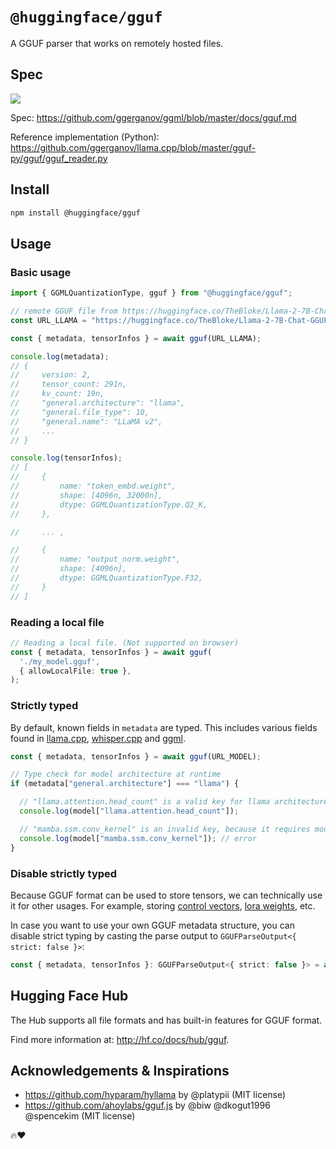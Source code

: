 # `@huggingface/gguf`

A GGUF parser that works on remotely hosted files.

## Spec

<img src="https://huggingface.co/datasets/huggingface/documentation-images/resolve/main/hub/gguf-spec.png"/>

Spec: https://github.com/ggerganov/ggml/blob/master/docs/gguf.md

Reference implementation (Python): https://github.com/ggerganov/llama.cpp/blob/master/gguf-py/gguf/gguf_reader.py

## Install

```bash
npm install @huggingface/gguf
```

## Usage

### Basic usage

```ts
import { GGMLQuantizationType, gguf } from "@huggingface/gguf";

// remote GGUF file from https://huggingface.co/TheBloke/Llama-2-7B-Chat-GGUF
const URL_LLAMA = "https://huggingface.co/TheBloke/Llama-2-7B-Chat-GGUF/resolve/191239b/llama-2-7b-chat.Q2_K.gguf";

const { metadata, tensorInfos } = await gguf(URL_LLAMA);

console.log(metadata);
// {
//     version: 2,
//     tensor_count: 291n,
//     kv_count: 19n,
//     "general.architecture": "llama",
//     "general.file_type": 10,
//     "general.name": "LLaMA v2",
//     ...
// }

console.log(tensorInfos);
// [
//     {
//         name: "token_embd.weight",
//         shape: [4096n, 32000n],
//         dtype: GGMLQuantizationType.Q2_K,
//     },

//     ... ,

//     {
//         name: "output_norm.weight",
//         shape: [4096n],
//         dtype: GGMLQuantizationType.F32,
//     }
// ]

```

### Reading a local file

```ts
// Reading a local file. (Not supported on browser)
const { metadata, tensorInfos } = await gguf(
  './my_model.gguf',
  { allowLocalFile: true },
);
```

### Strictly typed

By default, known fields in `metadata` are typed. This includes various fields found in [llama.cpp](https://github.com/ggerganov/llama.cpp), [whisper.cpp](https://github.com/ggerganov/whisper.cpp) and [ggml](https://github.com/ggerganov/ggml).

```ts
const { metadata, tensorInfos } = await gguf(URL_MODEL);

// Type check for model architecture at runtime
if (metadata["general.architecture"] === "llama") {

  // "llama.attention.head_count" is a valid key for llama architecture, this is typed as a number
  console.log(model["llama.attention.head_count"]);

  // "mamba.ssm.conv_kernel" is an invalid key, because it requires model architecture to be mamba
  console.log(model["mamba.ssm.conv_kernel"]); // error
}
```

### Disable strictly typed

Because GGUF format can be used to store tensors, we can technically use it for other usages. For example, storing [control vectors](https://github.com/ggerganov/llama.cpp/pull/5970), [lora weights](https://github.com/ggerganov/llama.cpp/pull/2632), etc.

In case you want to use your own GGUF metadata structure, you can disable strict typing by casting the parse output to `GGUFParseOutput<{ strict: false }>`:

```ts
const { metadata, tensorInfos }: GGUFParseOutput<{ strict: false }> = await gguf(URL_LLAMA);
```

## Hugging Face Hub

The Hub supports all file formats and has built-in features for GGUF format. 

Find more information at: http://hf.co/docs/hub/gguf.

## Acknowledgements & Inspirations

- https://github.com/hyparam/hyllama by @platypii (MIT license)
- https://github.com/ahoylabs/gguf.js by @biw @dkogut1996 @spencekim (MIT license)

🔥❤️

